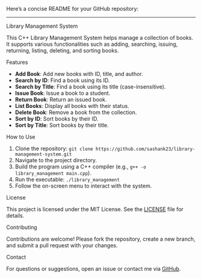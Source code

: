 Here’s a concise README for your GitHub repository:

---

Library Management System

This C++ Library Management System helps manage a collection of books. It supports various functionalities such as adding, searching, issuing, returning, listing, deleting, and sorting books.

Features

- **Add Book**: Add new books with ID, title, and author.
- **Search by ID**: Find a book using its ID.
- **Search by Title**: Find a book using its title (case-insensitive).
- **Issue Book**: Issue a book to a student.
- **Return Book**: Return an issued book.
- **List Books**: Display all books with their status.
- **Delete Book**: Remove a book from the collection.
- **Sort by ID**: Sort books by their ID.
- **Sort by Title**: Sort books by their title.

How to Use

1. Clone the repository: `git clone https://github.com/sashank23/library-management-system.git`
2. Navigate to the project directory.
3. Build the program using a C++ compiler (e.g., `g++ -o library_management main.cpp`).
4. Run the executable: `./library_management`
5. Follow the on-screen menu to interact with the system.

License

This project is licensed under the MIT License. See the [LICENSE](LICENSE) file for details.

Contributing

Contributions are welcome! Please fork the repository, create a new branch, and submit a pull request with your changes.

Contact

For questions or suggestions, open an issue or contact me via [GitHub](https://github.com/sashank23).
